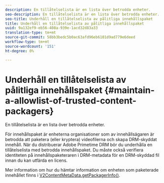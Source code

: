```yaml
---
description: En tillåtelselista är en lista över betrodda enheter.
seo-description: En tillåtelselista är en lista över betrodda enheter.
seo-title: Underhåll en tillåtelselista av pålitliga innehållspaket
title: Underhåll en tillåtelselista av pålitliga innehållspaket
uuid: 9a132ef9-eb56-408a-939e-1acd32d83a33
translation-type: tm+mt
source-git-commit: 58bb3bedc5b0ac63afd96eb6101d9ad779e6deed
workflow-type: tm+mt
source-wordcount: '151'
ht-degree: 0%

---
```



# Underhåll en tillåtelselista av pålitliga innehållspaket {#maintain-a-allowlist-of-trusted-content-packagers}

En tillåtelselista är en lista över betrodda enheter.

För innehållspaket är enheterna organisationer som av innehållsägaren är betrodda att paketera (eller kryptera) videofilerna och skapa DRM-skyddat innehåll. När du distribuerar Adobe Primetime DRM bör du underhålla en tillåtelselista med betrodda innehållspaket. Du måste också verifiera identiteten på innehållspaketeraren i DRM-metadata för en DRM-skyddad fil innan du kan utfärda en licens.

Mer information om hur du hämtar information om enheten som paketerade innehållet finns i [V2ContentMetaData.getPackagerInfo()](https://help.adobe.com/en_US/primetime/api/drm-apis/server/javadocs-flashaccess-pro/com/adobe/flashaccess/sdk/media/drm/keys/v2/V2ContentMetaData.html#getPackagerInfo()).
